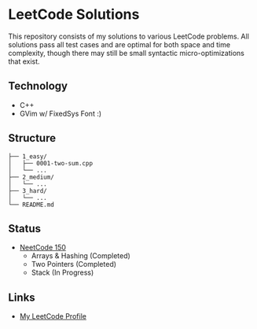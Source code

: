 # LeetCode Solutions

This repository consists of my solutions to various LeetCode problems. All solutions pass all test cases and are optimal for both space and time complexity, though there may still be small syntactic micro-optimizations that exist.

## Technology

- C++
- GVim w/ FixedSys Font :)

## Structure

```text
├── 1_easy/
│   ├── 0001-two-sum.cpp
│   └── ...
├── 2_medium/
│   └── ...
├── 3_hard/
│   └── ...
└── README.md
```

## Status

- [NeetCode 150](https://neetcode.io/roadmap)
  - Arrays & Hashing (Completed)
  - Two Pointers (Completed)
  - Stack (In Progress)

## Links

- [My LeetCode Profile](https://leetcode.com/u/nathanaronson/)
